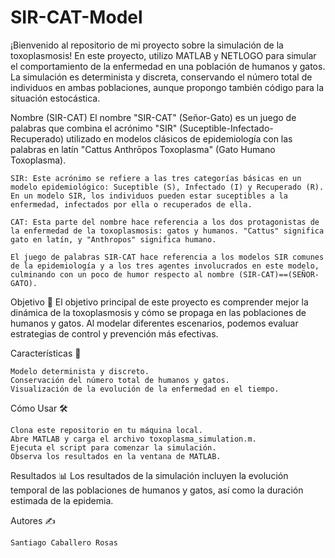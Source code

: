 # SIR-CAT-Model
¡Bienvenido al repositorio de mi proyecto sobre la simulación de la toxoplasmosis! En este proyecto, utilizo MATLAB y NETLOGO para simular el comportamiento de la enfermedad en una población de humanos y gatos. La simulación es determinista y discreta, conservando el número total de individuos en ambas poblaciones, aunque propongo también código para la situación estocástica.

Nombre (SIR-CAT)
El nombre "SIR-CAT" (Señor-Gato) es un juego de palabras que combina el acrónimo "SIR" (Suceptible-Infectado-Recuperado) utilizado en modelos clásicos de epidemiología con las palabras en latín "Cattus Anthrōpos Toxoplasma" (Gato Humano Toxoplasma).

    SIR: Este acrónimo se refiere a las tres categorías básicas en un modelo epidemiológico: Suceptible (S), Infectado (I) y Recuperado (R). En un modelo SIR, los individuos pueden estar suceptibles a la enfermedad, infectados por ella o recuperados de ella.

    CAT: Esta parte del nombre hace referencia a los dos protagonistas de la enfermedad de la toxoplasmosis: gatos y humanos. "Cattus" significa gato en latín, y "Anthropos" significa humano.

    El juego de palabras SIR-CAT hace referencia a los modelos SIR comunes de la epidemiología y a los tres agentes involucrados en este modelo, culminando con un poco de humor respecto al nombre (SIR-CAT)==(SEÑOR-GATO).


Objetivo 🎯
El objetivo principal de este proyecto es comprender mejor la dinámica de la toxoplasmosis y cómo se propaga en las poblaciones de humanos y gatos. Al modelar diferentes escenarios, podemos evaluar estrategias de control y prevención más efectivas.

Características 🚀

    Modelo determinista y discreto.
    Conservación del número total de humanos y gatos.
    Visualización de la evolución de la enfermedad en el tiempo.

Cómo Usar 🛠️

    Clona este repositorio en tu máquina local.
    Abre MATLAB y carga el archivo toxoplasma_simulation.m.
    Ejecuta el script para comenzar la simulación.
    Observa los resultados en la ventana de MATLAB.

Resultados 📊
Los resultados de la simulación incluyen la evolución temporal de las poblaciones de humanos y gatos, así como la duración estimada de la epidemia.

Autores ✍️

    Santiago Caballero Rosas
